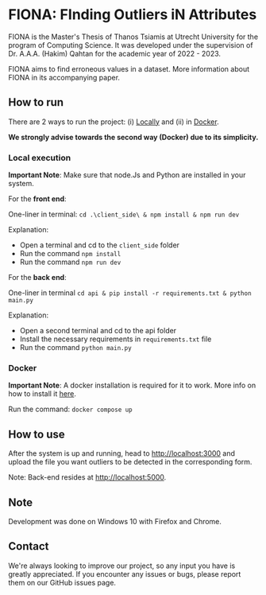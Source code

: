 # FIONA: FInding Outliers iN Attributes

FIONA is the Master's Thesis of Thanos Tsiamis
at Utrecht University for the program of Computing Science. It was developed under
the supervision of Dr. A.A.A. (Hakim) Qahtan for the academic year of 2022 - 2023.

FIONA aims to find erroneous values
in a dataset. More information about FIONA in its accompanying paper.

## How to run
There are 2 ways to run the project: (i) [Locally](#local-execution) and (ii) in [Docker](#docker).

**We strongly advise towards the second way (Docker) due to its simplicity.**

### Local execution
**Important Note**: Make sure that node.Js and Python are installed in your system.

For the **front end**:

One-liner in terminal: `cd .\client_side\ & npm install & npm run dev`

Explanation:

- Open a terminal and cd to the `client_side` folder 
- Run the command `npm install`
- Run the command `npm run dev`

For the **back end**:

One-liner in terminal `cd api & pip install -r requirements.txt & python main.py`

Explanation:
- Open a second terminal and cd to the api folder
- Install the necessary requirements in `requirements.txt` file
- Run the command `python main.py`

### Docker
**Important Note**: A docker installation is required for it to work. More info on how to
install it [here](https://docs.docker.com/get-docker/).


Run the command:
`docker compose up`


## How to use
After the system is up and running, head to [http://localhost:3000](http://localhost:3000) and upload the file you want
outliers to be detected in the corresponding form.

Note: Back-end resides at [http://localhost:5000](http://localhost:5000).






## Note
Development was done on Windows 10 with Firefox and Chrome.

## Contact
We're always looking to improve our project, so any input you have is greatly appreciated. If you encounter any issues
or bugs, please report them on our GitHub issues page.
